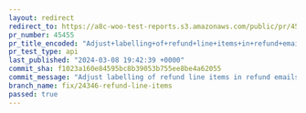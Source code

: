 ```yaml
---
layout: redirect
redirect_to: https://a8c-woo-test-reports.s3.amazonaws.com/public/pr/45455/api/index.html
pr_number: 45455
pr_title_encoded: "Adjust+labelling+of+refund+line+items+in+refund+emails+and+order+summaries."
pr_test_type: api
last_published: "2024-03-08 19:42:39 +0000"
commit_sha: f1023a160e84595bc8b39053b755ee8be4a62055
commit_message: "Adjust labelling of refund line items in refund emails and order summ…"
branch_name: fix/24346-refund-line-items
passed: true
---
```

